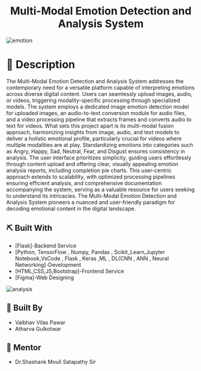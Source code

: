 <p align="center">
  <a href="" rel="noopener"></a>
</p>
<h1 align="center">Multi-Modal Emotion Detection and Analysis System</h1>

![emotion](https://github.com/vp-1234ms/Emotion-Analysis-Final/assets/102847008/87d94074-8cee-4feb-ad08-992ae57f61a3) <a name = "description"></a>

# 📝 Description <a name = "description"></a>

The Multi-Modal Emotion Detection and Analysis System addresses the contemporary need for a versatile platform capable of interpreting emotions across diverse digital content. Users can seamlessly upload images, audio, or videos, triggering modality-specific processing through specialized models. The system employs a dedicated image emotion detection model for uploaded images, an audio-to-text conversion module for audio files, and a video processing pipeline that extracts frames and converts audio to text for videos. What sets this project apart is its multi-modal fusion approach, harmonizing insights from image, audio, and text models to deliver a holistic emotional profile, particularly crucial for videos where multiple modalities are at play. Standardizing emotions into categories such as Angry, Happy, Sad, Neutral, Fear, and Disgust ensures consistency in analysis. The user interface prioritizes simplicity, guiding users effortlessly through content upload and offering clear, visually appealing emotion analysis reports, including completion pie charts. This user-centric approach extends to scalability, with optimized processing pipelines ensuring efficient analysis, and comprehensive documentation accompanying the system, serving as a valuable resource for users seeking to understand its intricacies. The Multi-Modal Emotion Detection and Analysis System pioneers a nuanced and user-friendly paradigm for decoding emotional content in the digital landscape.

## ⛏️ Built With <a name = "tech_stack"></a>
- [Flask]-Backend Service
- [Python, TensorFlow , Numpy, Pandas , Scikit_Learn,Jupyter Notebook,VsCode , Flask , Keras ,ML , DL(CNN , ANN , Neural Networking]-Development
- [HTML,CSS,JS,Bootstrap]-Frontend Service
- [Figma]-Web Designing
  
![analysis](https://github.com/vp-1234ms/Emotion-Analysis-Final/assets/102847008/dfb4b7db-f013-493a-8d9d-85798f5f0b1a)

## 🎉 Built By <a name = "acknowledgments"></a>
- Vaibhav Vilas Pawar
- Atharva Gulkotwar
## 🎉 Mentor 
- Dr.Shashank Mouli Satapathy Sir

